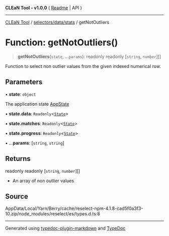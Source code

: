 **CLEaN Tool - v1.0.0** ( [Readme](../../../../README.md) \| API )

***

[CLEaN Tool](../../../../modules.md) / [selectors/data/stats](../README.md) / getNotOutliers

# Function: getNotOutliers()

> **getNotOutliers**(`state`, ...`params`): readonly readonly [`string`, `number`][]

Function to select non outlier values from the given indexed numerical row.

## Parameters

▪ **state**: `object`

The application state [AppState](../../../../app/store/type-aliases/AppState.md)

▪ **state.data**: `Readonly`\<[`State`](../../../../features/sheet/reducers/interfaces/State.md)\>

▪ **state.matches**: `Readonly`\<[`State`](../../../progress/paths/private/interfaces/State.md)\>

▪ **state.progress**: `Readonly`\<[`State`](../../../progress/paths/private/interfaces/State.md)\>

▪ ...**params**: [`string`, `string`]

## Returns

readonly readonly [`string`, `number`][]

- An array of non outlier values

## Source

AppData/Local/Yarn/Berry/cache/reselect-npm-4.1.8-cad5f0a3f3-10.zip/node\_modules/reselect/es/types.d.ts:8

***

Generated using [typedoc-plugin-markdown](https://www.npmjs.com/package/typedoc-plugin-markdown) and [TypeDoc](https://typedoc.org/)
